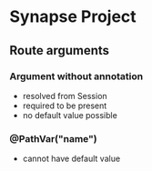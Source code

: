 # Synapse Project

## Route arguments

### Argument without annotation
- resolved from Session
- required to be present
- no default value possible

### @PathVar("name")
- cannot have default value